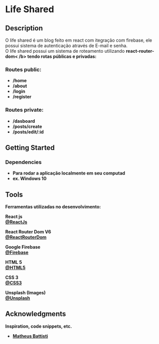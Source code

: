 # Life Shared

## Description

O life shared é um blog feito em react com itegração com firebase, ele possui sistema de autenticação através de E-mail e senha. <br />
O life shared possui um sistema de roteamento utilizando <b>react-router-dom< /b> tendo rotas públicas e privadas: <br>

### Routes public:

* /home
* /about
* /login
* /register

### Routes private:

* /dasboard
* /posts/create
* /posts/edit/:id

## Getting Started

### Dependencies

* Para rodar a aplicação localmente em seu computad
* ex. Windows 10

## Tools

Ferramentas utilizadas no desenvolvimento:

React js  
[@ReactJs](https://pt-br.reactjs.org/)

React Router Dom V6 <br>
[@ReactRouterDom](https://reactrouter.com/en/main)

Google Firebase <br>
[@Firebase](https://firebase.google.com/)

HTML 5 <br>
[@HTML5](https://developer.mozilla.org/pt-BR/docs/Web/HTML)

CSS 3 <br>
[@CSS3](https://developer.mozilla.org/pt-BR/docs/Web/CSS)

Unsplash (Images) <br>
[@Unsplash](https://unsplash.com/pt-br)

## Acknowledgments

Inspiration, code snippets, etc.
* [Matheus Battisti](https://github.com/matheusbattisti)
